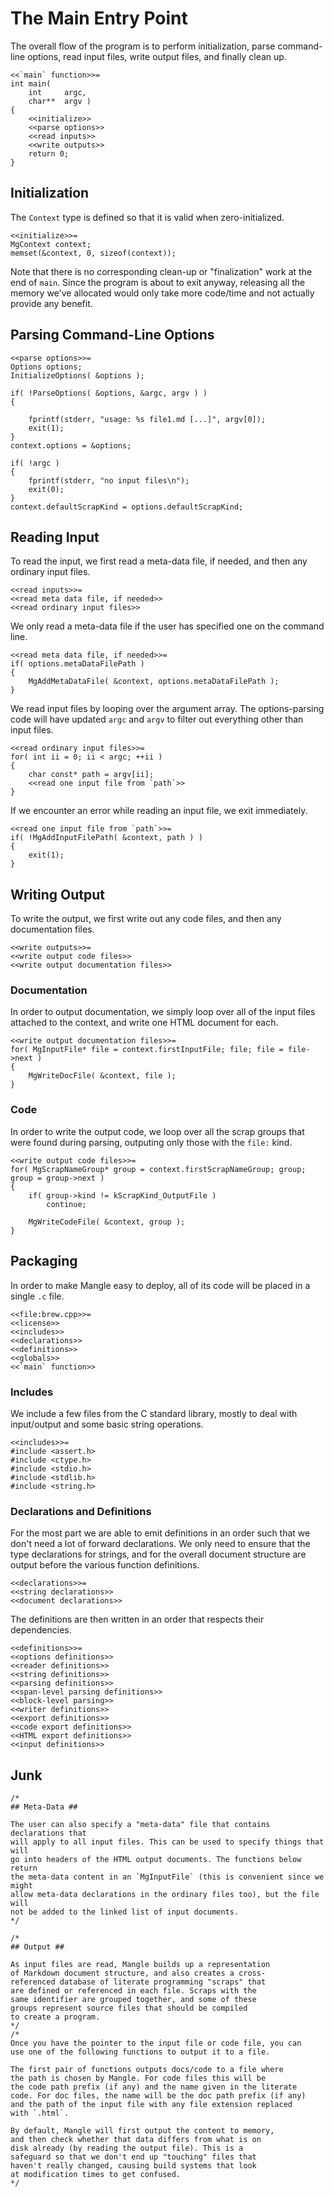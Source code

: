 The Main Entry Point
====================

The overall flow of the program is to perform initialization, parse command-line options, read input files, write output files, and finally clean up.

    <<`main` function>>=
    int main(
        int     argc,
        char**  argv )
    {
        <<initialize>>
        <<parse options>>
        <<read inputs>>
        <<write outputs>>
        return 0;
    }

Initialization
--------------

The `Context` type is defined so that it is valid when zero-initialized.

    <<initialize>>=
    MgContext context;
    memset(&context, 0, sizeof(context));

Note that there is no corresponding clean-up or "finalization" work at the end of `main`.
Since the program is about to exit anyway, releasing all the memory we've allocated would only take more code/time and not actually provide any benefit.

Parsing Command-Line Options
----------------------------

    <<parse options>>=
    Options options;
    InitializeOptions( &options );

    if( !ParseOptions( &options, &argc, argv ) )
    {

        fprintf(stderr, "usage: %s file1.md [...]", argv[0]);
        exit(1);
    }
    context.options = &options;

    if( !argc )
    {
        fprintf(stderr, "no input files\n");
        exit(0);
    }
    context.defaultScrapKind = options.defaultScrapKind;

Reading Input
-------------

To read the input, we first read a meta-data file, if needed, and then any ordinary input files.

    <<read inputs>>=
    <<read meta data file, if needed>>
    <<read ordinary input files>>

We only read a meta-data file if the user has specified one on the command line.

    <<read meta data file, if needed>>=
    if( options.metaDataFilePath )
    {
        MgAddMetaDataFile( &context, options.metaDataFilePath );
    }

We read input files by looping over the argument array.
The options-parsing code will have updated `argc` and `argv` to filter out everything other than input files.

    <<read ordinary input files>>=
    for( int ii = 0; ii < argc; ++ii )
    {
        char const* path = argv[ii];
        <<read one input file from `path`>>
    }

If we encounter an error while reading an input file, we exit immediately.

    <<read one input file from `path`>>=
    if( !MgAddInputFilePath( &context, path ) )
    {
        exit(1);
    }

Writing Output
--------------

To write the output, we first write out any code files, and then any documentation files.

    <<write outputs>>=
    <<write output code files>>
    <<write output documentation files>>

### Documentation ###

In order to output documentation, we simply loop over all of the input files attached to the context, and write one HTML document for each.

    <<write output documentation files>>=
    for( MgInputFile* file = context.firstInputFile; file; file = file->next )
    {
        MgWriteDocFile( &context, file );
    }

### Code ###

In order to write the output code, we loop over all the scrap groups that were found during parsing, outputing only those with the `file:` kind.

    <<write output code files>>=
    for( MgScrapNameGroup* group = context.firstScrapNameGroup; group; group = group->next )
    {
        if( group->kind != kScrapKind_OutputFile )
            continue;

        MgWriteCodeFile( &context, group );
    }

Packaging
---------

In order to make Mangle easy to deploy, all of its code will be placed in a single `.c` file.

    <<file:brew.cpp>>=
    <<license>>
    <<includes>>
    <<declarations>>
    <<definitions>>
    <<globals>>
    <<`main` function>>

### Includes ###

We include a few files from the C standard library, mostly to deal with input/output and some basic string operations.

    <<includes>>=
    #include <assert.h>
    #include <ctype.h>
    #include <stdio.h>
    #include <stdlib.h>
    #include <string.h>

### Declarations and Definitions ###

For the most part we are able to emit definitions in an order such that we don't need a lot of forward declarations.
We only need to ensure that the type declarations for strings, and for the overall document structure are output before the various function definitions.

    <<declarations>>=
    <<string declarations>>
    <<document declarations>>

The definitions are then written in an order that respects their dependencies.

    <<definitions>>=
    <<options definitions>>
    <<reader definitions>>
    <<string definitions>>
    <<parsing definitions>>
    <<span-level parsing definitions>>
    <<block-level parsing>>
    <<writer definitions>>
    <<export definitions>>
    <<code export definitions>>
    <<HTML export definitions>>
    <<input definitions>>


Junk
----

    /*
    ## Meta-Data ##

    The user can also specify a "meta-data" file that contains declarations that
    will apply to all input files. This can be used to specify things that will
    go into headers of the HTML output documents. The functions below return
    the meta-data content in an `MgInputFile` (this is convenient since we might
    allow meta-data declarations in the ordinary files too), but the file will
    not be added to the linked list of input documents.
    */

    /*
    ## Output ##

    As input files are read, Mangle builds up a representation
    of Markdown document structure, and also creates a cross-
    referenced database of literate programming "scraps" that
    are defined or referenced in each file. Scraps with the
    same identifier are grouped together, and some of these
    groups represent source files that should be compiled
    to create a program.
    */
    /*
    Once you have the pointer to the input file or code file, you can
    use one of the following functions to output it to a file.

    The first pair of functions outputs docs/code to a file where
    the path is chosen by Mangle. For code files this will be
    the code path prefix (if any) and the name given in the literate
    code. For doc files, the name will be the doc path prefix (if any)
    and the path of the input file with any file extension replaced
    with `.html`.

    By default, Mangle will first output the content to memory,
    and then check whether that data differs from what is on
    disk already (by reading the output file). This is a
    safeguard so that we don't end up "touching" files that
    haven't really changed, causing build systems that look
    at modification times to get confused.
    */

